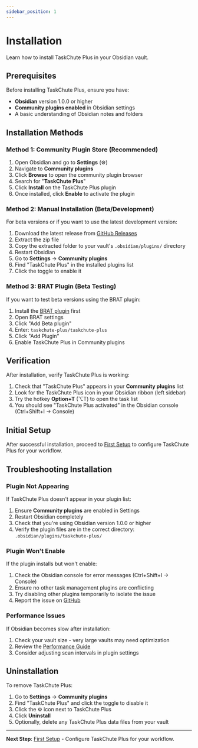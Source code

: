 ```yaml
---
sidebar_position: 1
---
```


# Installation

Learn how to install TaskChute Plus in your Obsidian vault.

## Prerequisites

Before installing TaskChute Plus, ensure you have:

- **Obsidian** version 1.0.0 or higher
- **Community plugins enabled** in Obsidian settings
- A basic understanding of Obsidian notes and folders

## Installation Methods

### Method 1: Community Plugin Store (Recommended)

1. Open Obsidian and go to **Settings** (⚙️)
2. Navigate to **Community plugins**
3. Click **Browse** to open the community plugin browser
4. Search for "**TaskChute Plus**"
5. Click **Install** on the TaskChute Plus plugin
6. Once installed, click **Enable** to activate the plugin

### Method 2: Manual Installation (Beta/Development)

For beta versions or if you want to use the latest development version:

1. Download the latest release from [GitHub Releases](https://github.com/taskchute-plus/taskchute-plus/releases)
2. Extract the zip file
3. Copy the extracted folder to your vault's `.obsidian/plugins/` directory
4. Restart Obsidian
5. Go to **Settings** → **Community plugins**
6. Find "TaskChute Plus" in the installed plugins list
7. Click the toggle to enable it

### Method 3: BRAT Plugin (Beta Testing)

If you want to test beta versions using the BRAT plugin:

1. Install the [BRAT plugin](https://github.com/TfTHacker/obsidian42-brat) first
2. Open BRAT settings
3. Click "Add Beta plugin"
4. Enter: `taskchute-plus/taskchute-plus`
5. Click "Add Plugin"
6. Enable TaskChute Plus in Community plugins

## Verification

After installation, verify TaskChute Plus is working:

1. Check that "TaskChute Plus" appears in your **Community plugins** list
2. Look for the TaskChute Plus icon in your Obsidian ribbon (left sidebar)
3. Try the hotkey **Option+T** (⌥T) to open the task list
4. You should see "TaskChute Plus activated" in the Obsidian console (Ctrl+Shift+I → Console)

## Initial Setup

After successful installation, proceed to [First Setup](./first-setup.md) to configure TaskChute Plus for your workflow.

## Troubleshooting Installation

### Plugin Not Appearing

If TaskChute Plus doesn't appear in your plugin list:

1. Ensure **Community plugins** are enabled in Settings
2. Restart Obsidian completely
3. Check that you're using Obsidian version 1.0.0 or higher
4. Verify the plugin files are in the correct directory: `.obsidian/plugins/taskchute-plus/`

### Plugin Won't Enable

If the plugin installs but won't enable:

1. Check the Obsidian console for error messages (Ctrl+Shift+I → Console)
2. Ensure no other task management plugins are conflicting
3. Try disabling other plugins temporarily to isolate the issue
4. Report the issue on [GitHub](https://github.com/taskchute-plus/taskchute-plus/issues)

### Performance Issues

If Obsidian becomes slow after installation:

1. Check your vault size - very large vaults may need optimization
2. Review the [Performance Guide](../troubleshooting/performance.md)
3. Consider adjusting scan intervals in plugin settings

## Uninstallation

To remove TaskChute Plus:

1. Go to **Settings** → **Community plugins**
2. Find "TaskChute Plus" and click the toggle to disable it
3. Click the ⚙️ icon next to TaskChute Plus
4. Click **Uninstall**
5. Optionally, delete any TaskChute Plus data files from your vault

---

**Next Step**: [First Setup](./first-setup.md) - Configure TaskChute Plus for your workflow.
